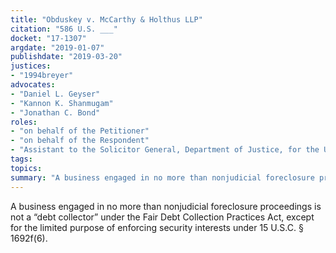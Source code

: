 ```yaml
---
title: "Obduskey v. McCarthy & Holthus LLP"
citation: "586 U.S. ___"
docket: "17-1307"
argdate: "2019-01-07"
publishdate: "2019-03-20"
justices:
- "1994breyer"
advocates:
- "Daniel L. Geyser"
- "Kannon K. Shanmugam"
- "Jonathan C. Bond"
roles:
- "on behalf of the Petitioner"
- "on behalf of the Respondent"
- "Assistant to the Solicitor General, Department of Justice, for the United States, as amicus curiae, supporting the Respondent"
tags:
topics:
summary: "A business engaged in no more than nonjudicial foreclosure proceedings is not a “debt collector” under the Fair Debt Collection Practices Act, except for the limited purpose of enforcing security interests under 15 U.S.C. § 1692f(6)."
---
```

A business engaged in no more than nonjudicial foreclosure proceedings is not a “debt collector” under the Fair Debt Collection Practices Act, except for the limited purpose of enforcing security interests under 15 U.S.C. § 1692f(6).